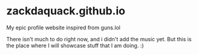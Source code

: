 # zackdaquack.github.io

My epic profile website inspired from guns.lol

There isn't much to do right now, and i didn't add the music yet. But this is the place where I will showcase stuff that I am doing. :)
